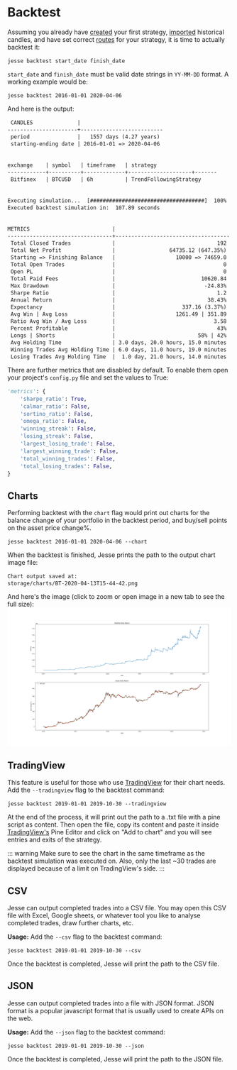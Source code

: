 # Backtest

Assuming you already have [created](./strategies/generating-new-strategy.md) your first strategy, [imported](./import-candles.md) historical candles, and have set correct [routes](./routes.md) for your strategy, it is time to actually backtest it:

```
jesse backtest start_date finish_date
```

`start_date` and `finish_date` must be valid date strings in `YY-MM-DD` format. A working example would be:

```
jesse backtest 2016-01-01 2020-04-06
```

And here is the output:

```
 CANDLES              |
----------------------+--------------------------
 period               |   1557 days (4.27 years)
 starting-ending date | 2016-01-01 => 2020-04-06


exchange    | symbol   | timeframe   | strategy
------------+----------+-------------+--------------------+-------
 Bitfinex   | BTCUSD   | 6h          | TrendFollowingStrategy


Executing simulation...  [####################################]  100%
Executed backtest simulation in:  107.89 seconds


METRICS                          |
---------------------------------+------------------------------------
 Total Closed Trades             |                                192
 Total Net Profit                |                 64735.12 (647.35%)
 Starting => Finishing Balance   |                   10000 => 74659.0
 Total Open Trades               |                                  0
 Open PL                         |                                  0
 Total Paid Fees                 |                           10620.84
 Max Drawdown                    |                            -24.83%
 Sharpe Ratio                    |                                1.2
 Annual Return                   |                             38.43%
 Expectancy                      |                     337.16 (3.37%)
 Avg Win | Avg Loss              |                   1261.49 | 351.89
 Ratio Avg Win / Avg Loss        |                               3.58
 Percent Profitable              |                                43%
 Longs | Shorts                  |                          58% | 42%
 Avg Holding Time                | 3.0 days, 20.0 hours, 15.0 minutes
 Winning Trades Avg Holding Time | 6.0 days, 11.0 hours, 19.0 minutes
 Losing Trades Avg Holding Time  |  1.0 day, 21.0 hours, 14.0 minutes
```

There are further metrics that are disabled by default. To enable them open your project's `config.py` file and set the values to True:
```py
'metrics': {
    'sharpe_ratio': True,
    'calmar_ratio': False,
    'sortino_ratio': False,
    'omega_ratio': False,
    'winning_streak': False,
    'losing_streak': False,
    'largest_losing_trade': False,
    'largest_winning_trade': False,
    'total_winning_trades': False,
    'total_losing_trades': False,
}
```

## Charts

Performing backtest with the `chart` flag would print out charts for the balance change of your portfolio in the backtest period, and buy/sell points on the asset price change%.

```
jesse backtest 2016-01-01 2020-04-06 --chart 
```

When the backtest is finished, Jesse prints the path to the output chart image file:

```
Chart output saved at:
storage/charts/BT-2020-04-13T15-44-42.png
```

And here's the image (click to zoom or open image in a new tab to see the full size):
![chart](https://raw.githubusercontent.com/jesse-ai/jesse/master/assets/chart-example.png)

## TradingView

This feature is useful for those who use [TradingView](https://www.tradingview.com) for their chart needs.
Add the `--tradingview` flag to the backtest command:

```
jesse backtest 2019-01-01 2019-10-30 --tradingview
```

At the end of the process, it will print out the path to a .txt file with a pine script as content. Then open the file, copy its content and paste it inside [TradingView's](https://www.tradingview.com) Pine Editor and click on "Add to chart" and you will see entries and exits of the strategy.

::: warning
Make sure to see the chart in the same timeframe as the backtest simulation was executed on. Also, only the last ~30 trades are displayed because of a limit on TradingView's side.
:::

## CSV

Jesse can output completed trades into a CSV file. You may open this CSV file with Excel, Google sheets, or whatever tool you like to analyse completed trades, draw further charts, etc.

**Usage:** Add the `--csv` flag to the backtest command:
```
jesse backtest 2019-01-01 2019-10-30 --csv
```

Once the backtest is completed, Jesse will print the path to the CSV file.

## JSON

Jesse can output completed trades into a file with JSON format. JSON format is a popular javascript format that is usually used to create APIs on the web. 

**Usage:** Add the `--json` flag to the backtest command:
```
jesse backtest 2019-01-01 2019-10-30 --json
```

Once the backtest is completed, Jesse will print the path to the JSON file.

